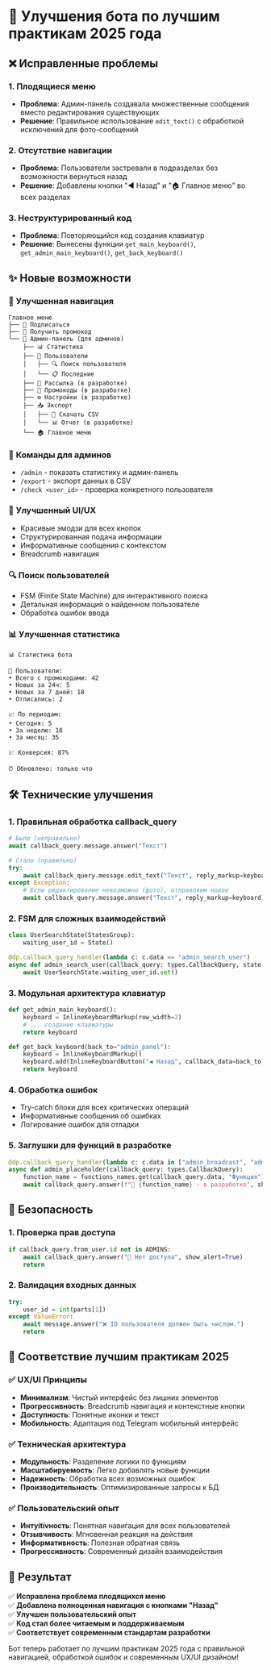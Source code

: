 # 🚀 Улучшения бота по лучшим практикам 2025 года

## ❌ Исправленные проблемы

### 1. **Плодящиеся меню**
- **Проблема**: Админ-панель создавала множественные сообщения вместо редактирования существующих
- **Решение**: Правильное использование `edit_text()` с обработкой исключений для фото-сообщений

### 2. **Отсутствие навигации**
- **Проблема**: Пользователи застревали в подразделах без возможности вернуться назад
- **Решение**: Добавлены кнопки "◀️ Назад" и "🏠 Главное меню" во всех разделах

### 3. **Неструктурированный код**
- **Проблема**: Повторяющийся код создания клавиатур
- **Решение**: Вынесены функции `get_main_keyboard()`, `get_admin_main_keyboard()`, `get_back_keyboard()`

## ✨ Новые возможности

### 🎯 **Улучшенная навигация**
```
Главное меню
├── 🔗 Подписаться
├── 🎁 Получить промокод
└── 🔧 Админ-панель (для админов)
    ├── 📊 Статистика
    ├── 👥 Пользователи
    │   ├── 🔍 Поиск пользователя  
    │   └── 📋 Последние
    ├── 📨 Рассылка (в разработке)
    ├── 🎁 Промокоды (в разработке)
    ├── ⚙️ Настройки (в разработке)
    ├── 📥 Экспорт
    │   ├── 📄 Скачать CSV
    │   └── 📊 Отчет (в разработке)
    └── 🏠 Главное меню
```

### 🔧 **Команды для админов**
- `/admin` - показать статистику и админ-панель
- `/export` - экспорт данных в CSV
- `/check <user_id>` - проверка конкретного пользователя

### 🎨 **Улучшенный UI/UX**
- Красивые эмодзи для всех кнопок
- Структурированная подача информации
- Информативные сообщения с контекстом
- Breadcrumb навигация

### 🔍 **Поиск пользователей**
- FSM (Finite State Machine) для интерактивного поиска
- Детальная информация о найденном пользователе
- Обработка ошибок ввода

### 📊 **Улучшенная статистика**
```
📊 Статистика бота

👥 Пользователи:
• Всего с промокодами: 42
• Новых за 24ч: 5
• Новых за 7 дней: 18
• Отписались: 2

📈 По периодам:
• Сегодня: 5
• За неделю: 18
• За месяц: 35

💹 Конверсия: 87%

⏰ Обновлено: только что
```

## 🛠 **Технические улучшения**

### 1. **Правильная обработка callback_query**
```python
# Было (неправильно)
await callback_query.message.answer("Текст")

# Стало (правильно)
try:
    await callback_query.message.edit_text("Текст", reply_markup=keyboard)
except Exception:
    # Если редактирование невозможно (фото), отправляем новое
    await callback_query.message.answer("Текст", reply_markup=keyboard)
```

### 2. **FSM для сложных взаимодействий**
```python
class UserSearchState(StatesGroup):
    waiting_user_id = State()

@dp.callback_query_handler(lambda c: c.data == "admin_search_user")
async def admin_search_user(callback_query: types.CallbackQuery, state: FSMContext):
    await UserSearchState.waiting_user_id.set()
```

### 3. **Модульная архитектура клавиатур**
```python
def get_admin_main_keyboard():
    keyboard = InlineKeyboardMarkup(row_width=2)
    # ... создание клавиатуры
    return keyboard

def get_back_keyboard(back_to="admin_panel"):
    keyboard = InlineKeyboardMarkup()
    keyboard.add(InlineKeyboardButton("◀️ Назад", callback_data=back_to))
    return keyboard
```

### 4. **Обработка ошибок**
- Try-catch блоки для всех критических операций
- Информативные сообщения об ошибках
- Логирование ошибок для отладки

### 5. **Заглушки для функций в разработке**
```python
@dp.callback_query_handler(lambda c: c.data in ["admin_broadcast", "admin_settings", ...])
async def admin_placeholder(callback_query: types.CallbackQuery):
    function_name = functions_names.get(callback_query.data, "Функция")
    await callback_query.answer(f"🚧 {function_name} - в разработке", show_alert=True)
```

## 🔐 **Безопасность**

### 1. **Проверка прав доступа**
```python
if callback_query.from_user.id not in ADMINS:
    await callback_query.answer("🚫 Нет доступа", show_alert=True)
    return
```

### 2. **Валидация входных данных**
```python
try:
    user_id = int(parts[1])
except ValueError:
    await message.answer("❌ ID пользователя должен быть числом.")
    return
```

## 📱 **Соответствие лучшим практикам 2025**

### ✅ **UX/UI Принципы**
- **Минимализм**: Чистый интерфейс без лишних элементов
- **Прогрессивность**: Breadcrumb навигация и контекстные кнопки
- **Доступность**: Понятные иконки и текст
- **Мобильность**: Адаптация под Telegram мобильный интерфейс

### ✅ **Техническая архитектура**
- **Модульность**: Разделение логики по функциям
- **Масштабируемость**: Легко добавлять новые функции
- **Надежность**: Обработка всех возможных ошибок
- **Производительность**: Оптимизированные запросы к БД

### ✅ **Пользовательский опыт**
- **Интуitivность**: Понятная навигация для всех пользователей
- **Отзывчивость**: Мгновенная реакция на действия
- **Информативность**: Полезная обратная связь
- **Прогрессивность**: Современный дизайн взаимодействия

## 🎯 **Результат**

✅ **Исправлена проблема плодящихся меню**  
✅ **Добавлена полноценная навигация с кнопками "Назад"**  
✅ **Улучшен пользовательский опыт**  
✅ **Код стал более читаемым и поддерживаемым**  
✅ **Соответствует современным стандартам разработки**

Бот теперь работает по лучшим практикам 2025 года с правильной навигацией, обработкой ошибок и современным UX/UI дизайном! 